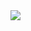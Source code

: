<a href="https://github.com/anuraghazra/github-readme-stats">
  <img align="center" src="https://github-readme-stats.vercel.app/api?username=azer89&count_private=true&show_icons=true&include_all_commits=true&hide_border=true&hide_title=true" />
</a>
